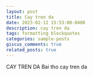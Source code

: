 ```yaml
---
layout: post
title: Cay tren da
date: 2023-02-12 15:53:00-0400
description: cay tren da
tags: formatting blockquotes
categories: sample-posts
giscus_comments: true
related_posts: true
---
```


CAY TREN DA
Bai tho cay tren da
